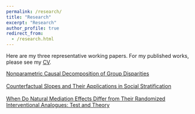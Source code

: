 ```yaml
---
permalink: /research/
title: "Research"
excerpt: "Research"
author_profile: true
redirect_from: 
  - /research.html
---
```

Here are my three representative working papers. For my published works, please see my <a href="https://ang-yu.github.io/files/AngYuCV.pdf" target="_blank" rel="noopener noreferrer">CV</a>.

<a href="https://arxiv.org/abs/2306.16591" target="_blank">Nonparametric Causal Decomposition of Group Disparities</a> <br><br>
<a href="https://arxiv.org/abs/2401.07000" target="_blank">Counterfactual Slopes and Their Applications in Social Stratification</a> <br><br>
<a href="https://arxiv.org/abs/2407.02671" target="_blank">When Do Natural Mediation Effects Differ from Their Randomized Interventional Analogues: Test and Theory</a> 
